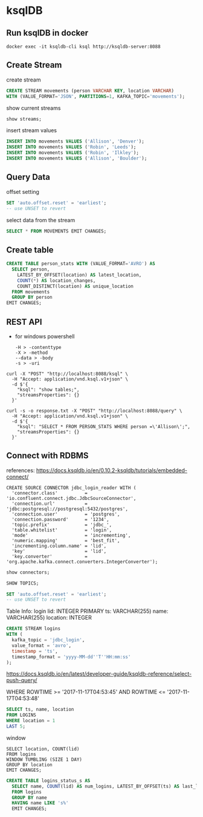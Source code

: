# ksqlDB

## Run ksqlDB in docker

```shell
docker exec -it ksqldb-cli ksql http://ksqldb-server:8088
```

## Create Stream

create stream

```sql
CREATE STREAM movements (person VARCHAR KEY, location VARCHAR) 
WITH (VALUE_FORMAT='JSON', PARTITIONS=1, KAFKA_TOPIC='movements');
```

show current streams

```sql
show streams;
```

insert stream values

```sql
INSERT INTO movements VALUES ('Allison', 'Denver');
INSERT INTO movements VALUES ('Robin', 'Leeds');
INSERT INTO movements VALUES ('Robin', 'Ilkley');
INSERT INTO movements VALUES ('Allison', 'Boulder');
```

## Query Data

offset setting

```sql
SET 'auto.offset.reset' = 'earliest';
-- use UNSET to revert
```

select data from the stream

```sql
SELECT * FROM MOVEMENTS EMIT CHANGES;
```

## Create table

```sql
CREATE TABLE person_stats WITH (VALUE_FORMAT='AVRO') AS
  SELECT person,
    LATEST_BY_OFFSET(location) AS latest_location,
    COUNT(*) AS location_changes,
    COUNT_DISTINCT(location) AS unique_location
  FROM movements
  GROUP BY person
EMIT CHANGES;
```

## REST API

* for windows powershell

  ```
  -H > -contenttype
  -X > -method
  --data > -body
  -s > -uri
  ```

```shell
curl -X "POST" "http://localhost:8088/ksql" \
  -H "Accept: application/vnd.ksql.v1+json" \
  -d $'{
    "ksql": "show tables;",
    "streamsProperties": {}
  }'
```

```shell
curl -s -o response.txt -X "POST" "http://localhost:8088/query" \
  -H "Accept: application/vnd.ksql.v1+json" \
  -d $'{
    "ksql": "SELECT * FROM PERSON_STATS WHERE person =\'Allison\';",
    "streamsProperties": {}
  }'
```

## Connect with RDBMS

references: https://docs.ksqldb.io/en/0.10.2-ksqldb/tutorials/embedded-connect/

```
CREATE SOURCE CONNECTOR jdbc_login_reader WITH (
  'connector.class'          = 'io.confluent.connect.jdbc.JdbcSourceConnector',
  'connection.url'           = 'jdbc:postgresql://postgresql:5432/postgres',
  'connection.user'          = 'postgres',
  'connection.password'      = '1234',
  'topic.prefix'             = 'jdbc_',
  'table.whitelist'          = 'login',
  'mode'                     = 'incrementing',
  'numeric.mapping'          = 'best_fit',
  'incrementing.column.name' = 'lid',
  'key'                      = 'lid',
  'key.converter'            = 'org.apache.kafka.connect.converters.IntegerConverter');
```

```sql
show connectors;
```

```sql
SHOW TOPICS;
```

```sql
SET 'auto.offset.reset' = 'earliest';
-- use UNSET to revert
```

Table Info: login
  lid: INTEGER PRIMARY
  ts: VARCHAR(255)
  name: VARCHAR(255)
  location: INTEGER


```sql
CREATE STREAM logins
WITH (
  kafka_topic = 'jdbc_login', 
  value_format = 'avro', 
  timestamp = 'ts', 
  timestamp_format = 'yyyy-MM-dd''T''HH:mm:ss'
);
```

https://docs.ksqldb.io/en/latest/developer-guide/ksqldb-reference/select-push-query/

WHERE ROWTIME >= '2017-11-17T04:53:45'
    AND ROWTIME <= '2017-11-17T04:53:48'

```sql
SELECT ts, name, location 
FROM LOGINS
WHERE location = 1
LAST 5;
```

window 

```
SELECT location, COUNT(lid)
FROM logins
WINDOW TUMBLING (SIZE 1 DAY)
GROUP BY location
EMIT CHANGES;
```

```sql
CREATE TABLE logins_status_s AS
  SELECT name, COUNT(lid) AS num_logins, LATEST_BY_OFFSET(ts) AS last_login
  FROM logins
  GROUP BY name
  HAVING name LIKE 's%'
  EMIT CHANGES; 
```